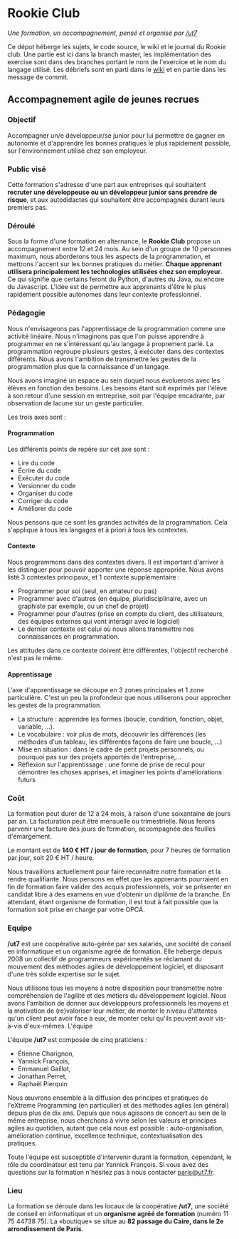 # Rookie Club

_Une formation, un accompagnement, pensé et organisé par [/ut7](http://ut7.fr)_

Ce dépot héberge les sujets, le code source, le wiki et le journal du Rookie
club. Une partie est ici dans la branch master, les implémentation des exercise
sont dans des branches portant le nom de l'exercice et le nom du langage
utilisé. Les débriefs sont en parti dans le
[wiki](https://github.com/ut7/rookie-club/wiki) et en partie dans les message
de commit.


## Accompagnement agile de jeunes recrues

### Objectif

Accompagner un/e développeur/se junior pour lui permettre de gagner en
autonomie et d'apprendre les bonnes pratiques le plus rapidement possible, sur
l'environnement utilisé chez son employeur. 


### Public visé

Cette formation s'adresse d'une part aux entreprises qui souhaitent **recruter
une développeuse ou un développeur junior sans prendre de risque**, et aux
autodidactes qui souhaitent être accompagnés durant leurs premiers pas.


### Déroulé

Sous la forme d'une formation en alternance, le **Rookie Club** propose un
accompagnement entre 12 et 24 mois. Au sein d'un groupe de 10 personnes
maximum, nous aborderons tous les aspects de la programmation, et mettrons
l'accent sur les bonnes pratiques du métier.  **Chaque apprenant utilisera
principalement les technologies utilisées chez son employeur**. Ce qui signifie
que certains feront du Python, d'autres du Java, ou encore du Javascript.
L'idée est de permettre aux apprenants d'être le plus rapidement possible
autonomes dans leur contexte professionnel. 


### Pédagogie

Nous n'envisageons pas l'apprentissage de la programmation comme une activité
linéaire. Nous n'imaginons pas que l'on puisse apprendre à programmer en ne
s'intéressant qu'au langage à proprement parlé. La programmation regroupe
plusieurs gestes, à exécuter dans des contextes différents. Nous avons
l'ambition de transmettre les gestes de la programmation plus que la
connaissance d'un langage.

Nous avons imaginé un espace au sein duquel nous évoluerons avec les élèves en
fonction des besoins. Les besoins étant soit exprimés par l'élève à son retour
d'une session en entreprise, soit par l'équipe encadrante, par observation de
lacune sur un geste particulier.

Les trois axes sont :

#### Programmation

Les différents points de repère sur cet axe sont : 

* Lire du code
* Écrire du code 
* Exécuter du code
* Versionner du code
* Organiser du code
* Corriger du code
* Améliorer du code

Nous pensons que ce sont les grandes activités de la programmation. Cela
s'applique à tous les langages et à priori à tous les contextes.


#### Contexte

Nous programmons dans des contextes divers. Il est important d'arriver à les
distinguer pour pouvoir apporter une réponse appropriée. Nous avons listé 3
contextes principaux, et 1 contexte supplémentaire : 

* Programmer pour soi (seul, en amateur ou pas)
* Programmer avec d'autres (en équipe, pluridisciplinaire, avec un graphiste
  par exemple, ou un chef de projet)
* Programmer pour d'autres (prise en compte du client, des utilisateurs, des
  équipes externes qui vont interagir avec le logiciel)
* Le dernier contexte est celui où nous allons transmettre nos connaissances en
  programmation. 

Les attitudes dans ce contexte doivent être différentes, l'objectif recherché
n'est pas le même.


#### Apprentissage

L'axe d'apprentissage se découpe en 3 zones principales et 1 zone particulière.
C'est un peu la profondeur que nous utiliserons pour approcher les gestes de la
programmation. 

* La structure : apprendre les formes (boucle, condition, fonction, objet,
  variable, ...).  
* Le vocabulaire : voir plus de mots, découvrir les différences (les méthodes
  d'un tableau, les différentes façons de faire une boucle, ...) 
* Mise en situation : dans le cadre de petit projets personnels, ou pourquoi
  pas sur des projets apportés de l'entreprise,...  
* Réflexion sur l'apprentissage : une forme de prise de recul pour démontrer
  les choses apprises, et imaginer les points d'améliorations futurs


### Coût

La formation peut durer de 12 à 24 mois, à raison d'une soixantaine de jours par
an. La facturation peut être mensuelle ou trimestrielle. Nous ferons parvenir
une facture des jours de formation, accompagnée des feuilles d'émargement. 

Le montant est de **140 € HT / jour de formation**, pour 7 heures de formation
par jour, soit 20 € HT / heure.

Nous travaillons actuellement pour faire reconnaitre notre formation et la
rendre qualifiante. Nous pensons en effet que les apprenants pourraient en fin
de formation faire valider des acquis professionnels, voir se présenter en
candidat libre à des examens en vue d'obtenir un diplôme de la branche. En
attendant, étant organisme de formation, il est tout à fait possible que la
formation soit prise en charge par votre OPCA.


### Equipe

**/ut7** est une coopérative auto-gérée par ses salariés, une société de
conseil en informatique et un organisme agréé de formation. Elle héberge depuis
2008 un collectif de programmeurs expérimentés se réclamant du mouvement des
méthodes agiles de développement logiciel, et disposant d'une très solide
expertise sur le sujet.

Nous utilisons tous les moyens à notre disposition pour transmettre notre
compréhension de l'agilité et des métiers du développement logiciel. Nous avons
l'ambition de donner aux développeurs professionnels les moyens et la
motivation de (re)valoriser leur métier, de monter le niveau d'attentes qu'un
client peut avoir face à eux, de monter celui qu'ils peuvent avoir vis-à-vis
d'eux-mêmes.  L'équipe

L'équipe **/ut7** est composée de cinq praticiens :

* Étienne Charignon,
* Yannick François,
* Emmanuel Gaillot,
* Jonathan Perret,
* Raphaël Pierquin

Nous œuvrons ensemble à la diffusion des principes et pratiques de l'eXtreme
Programming (en particulier) et des méthodes agiles (en général) depuis plus de
dix ans. Depuis que nous agissons de concert au sein de la même entreprise,
nous cherchons à vivre selon les valeurs et principes agiles au quotidien,
autant que cela nous est possible : auto-organisation, amélioration continue,
excellence technique, contextualisation des pratiques.


Toute l'équipe est susceptible d'intervenir durant la formation, cependant, le
rôle du coordinateur est tenu par Yannick François. Si vous avez des questions
sur la formation n'hésitez pas à nous contacter
[paris@ut7.fr](mailto:paris@ut7.fr).


### Lieu

La formation se déroule dans les locaux de la coopérative **/ut7**, une société
de conseil en informatique et un **organisme agréé de formation** (numéro 11 75
44738 75). La «boutique» se situe au **82 passage du Caire, dans le 2e
arrondissement de Paris**.

